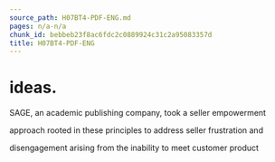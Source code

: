 ```yaml
---
source_path: H07BT4-PDF-ENG.md
pages: n/a-n/a
chunk_id: bebbeb23f8ac6fdc2c0889924c31c2a95083357d
title: H07BT4-PDF-ENG
---
```

# ideas.

SAGE, an academic publishing company, took a seller empowerment

approach rooted in these principles to address seller frustration and

disengagement arising from the inability to meet customer product
